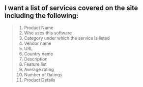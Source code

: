 I want a list of services covered on the site including the following:
--
> 1. Product Name
> 2.  Who uses this software
> 3. Category under which the service is listed
> 4. Vendor name
> 5. URL
> 6. Country name
> 7. Description
> 8. Feature list
> 9. Average rating
> 10. Number of Ratings
> 11.  Product Details
